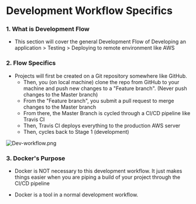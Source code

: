 # Development Workflow Specifics

### 1. What is Development Flow

- This section will cover the general Development Flow of Developing an application > Testing > Deploying to remote environment like AWS

### 2. Flow Specifics

- Projects will first be created on a Git repository somewhere like GitHub. 
	- Then, you (on local machine) clone the repo from GitHub to your machine and push new changes to a "Feature branch". (Never push changes to the Master branch)
	- From the "Feature branch", you submit a pull request to merge changes to the Master branch
	- From there, the Master Branch is cycled through a CI/CD pipeline like Travis CI
	- Then, Travis CI deploys everything to the production AWS server
	- Then, cycles back to Stage 1 (development)


![Dev-workflow.png](:/a7532cf26ae14a7aab37d388bb7545b2)

### 3. Docker's Purpose

- Docker is NOT necessary to this development workflow. It just makes things easier when you are piping a build of your project through the CI/CD pipeline

- Docker is a tool in a normal development workflow.
